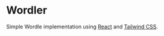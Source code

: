 # Wordler

Simple Wordle implementation using [React](https://reactnative.dev/) and [Tailwind CSS](https://tailwindcss.com/).
